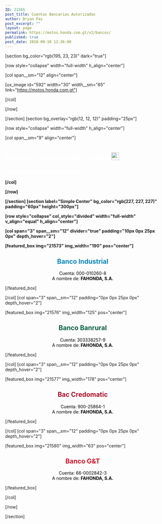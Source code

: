 ```yaml
---
ID: 21565
post_title: Cuentas Bancarias Autorizadas
author: Bryan Paz
post_excerpt: ""
layout: page
permalink: https://motos.honda.com.gt/v2/bancos/
published: true
post_date: 2018-09-10 12:36:00
---
```

[section bg_color="rgb(195, 23, 23)" dark="true"]

[row style="collapse" width="full-width" h_align="center"]

[col span__sm="12" align="center"]

[ux_image id="592" width="30" width__sm="65" link="https://motos.honda.com.gt"]


[/col]

[/row]

[/section]
[section bg_overlay="rgb(12, 12, 12)" padding="25px"]

[row style="collapse" width="full-width" h_align="center"]

[col span__sm="9" align="center"]

<h1 style="color:white; font-family:century gothic;">Cuentas Autorizadas Honda <img src="https://motos.honda.com.gt/v2/wp-content/uploads/2018/09/1495368559287.png" height="auto" width="25px"></h1>
<h4 style="color:white">Únicas cuentas bancarias autorizadas</p>
<h4>

[/col]

[/row]

[/section]
[section label="Simple Center" bg_color="rgb(227, 227, 227)" padding="60px" height="300px"]

[row style="collapse" col_style="divided" width="full-width" v_align="equal" h_align="center"]

[col span="3" span__sm="12" divider="true" padding="10px 0px 25px 0px" depth_hover="2"]

[featured_box img="21573" img_width="190" pos="center"]

<h2 style="text-align: center;color:#0285b5;">Banco Industrial</h2>
<p style="text-align: center; color:black;">Cuenta: 000-010260-8<br />A nombre de: <b>FAHONDA, S.A.</b></p>

[/featured_box]

[/col]
[col span="3" span__sm="12" padding="0px 0px 25px 0px" depth_hover="2"]

[featured_box img="21576" img_width="125" pos="center"]

<h2 style="text-align: center; color: #075d40;">Banco Banrural</h2>
<p style="text-align: center; color: black;">Cuenta: 303338257-9<br />A nombre de: <b>FAHONDA, S.A.</b></p>

[/featured_box]

[/col]
[col span="3" span__sm="12" padding="0px 0px 25px 0px" depth_hover="2"]

[featured_box img="21577" img_width="178" pos="center"]

<h2 style="text-align: center; color: #a50b28;">Bac Credomatic</h2>
<p style="text-align: center; color: black;">Cuenta: 900-25864-1<br />A nombre de: <b>FAHONDA, S.A.</b></p>

[/featured_box]

[/col]
[col span="3" span__sm="12" padding="0px 0px 25px 0px" depth_hover="2"]

[featured_box img="21580" img_width="63" pos="center"]

<h2 style="text-align: center; color: #d0112b;">Banco G&amp;T</h2>
<p style="text-align: center; color: black;">Cuenta: 66-0002842-3<br />A nombre de: <b>FAHONDA, S.A.</b></p>

[/featured_box]

[/col]

[/row]

[/section]